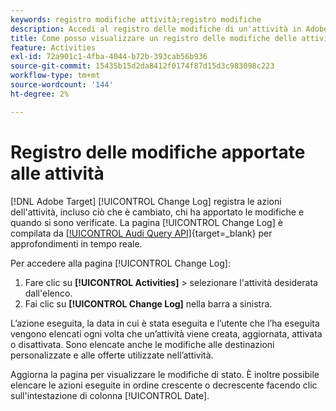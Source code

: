 ```yaml
---
keywords: registro modifiche attività;registro modifiche
description: Accedi al registro delle modifiche di un'attività in Adobe [!DNL Target] per visualizzare un record di chi ha modificato le attività e quando si sono verificate le modifiche.
title: Come posso visualizzare un registro delle modifiche delle attività?
feature: Activities
exl-id: 72a901c1-4fba-4044-b72b-393cab56b936
source-git-commit: 15435b15d2da8412f0174f87d15d3c983098c223
workflow-type: tm+mt
source-wordcount: '144'
ht-degree: 2%

---
```


# Registro delle modifiche apportate alle attività

[!DNL Adobe Target] [!UICONTROL Change Log] registra le azioni dell&#39;attività, incluso ciò che è cambiato, chi ha apportato le modifiche e quando si sono verificate. La pagina [!UICONTROL Change Log] è compilata da [[!UICONTROL Audi Query API]](https://experienceleague.adobe.com/it/docs/experience-platform/landing/governance-privacy-security/audit-logs/audit-api/overview){target=_blank} per approfondimenti in tempo reale.

Per accedere alla pagina [!UICONTROL Change Log]:

1. Fare clic su **[!UICONTROL Activities]** > selezionare l&#39;attività desiderata dall&#39;elenco.
1. Fai clic su **[!UICONTROL Change Log]** nella barra a sinistra.

L’azione eseguita, la data in cui è stata eseguita e l’utente che l’ha eseguita vengono elencati ogni volta che un’attività viene creata, aggiornata, attivata o disattivata. Sono elencate anche le modifiche alle destinazioni personalizzate e alle offerte utilizzate nell’attività.

Aggiorna la pagina per visualizzare le modifiche di stato. È inoltre possibile elencare le azioni eseguite in ordine crescente o decrescente facendo clic sull&#39;intestazione di colonna [!UICONTROL Date].
